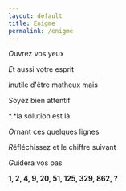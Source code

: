 ```yaml
---
layout: default
title: Enigme
permalink: /enigme
---
```


*O*uvrez vos yeux

*E*t aussi votre esprit

*I*nutile d'être matheux mais

*S*oyez bien attentif

*.*la solution est là

*O*rnant ces quelques lignes

*R*éfléchissez et le chiffre suivant

*G*uidera vos pas

**1, 2, 4, 9, 20, 51, 125, 329, 862, ?**
